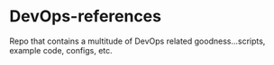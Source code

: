 # DevOps-references
Repo that contains a multitude of DevOps related goodness...scripts, example code, configs, etc.
